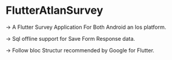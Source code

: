 # FlutterAtlanSurvey

 -> A Flutter Survey Application For Both Android an Ios platform.
 
 -> Sql offline support for Save Form Response data.
 
 -> Follow bloc Structur recommended by Google for Flutter.
